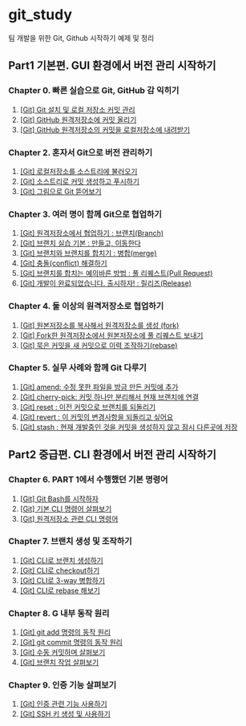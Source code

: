 # git_study
팀 개발을 위한 Git, Github 시작하기 예제 및 정리

## Part1 기본편. GUI 환경에서 버전 관리 시작하기

### Chapter 0. 빠른 실습으로 Git, GitHub 감 익히기

1. [\[Git\] Git 설치 및 로컬 저장소 커밋 관리](https://yonghwankim-dev.tistory.com/307)
2. [\[Git\] GitHub 원격저장소에 커밋 올리기](https://yonghwankim-dev.tistory.com/308)
3. [\[Git\] GitHub 원격저장소의 커밋을 로컬저장소에 내려받기](https://yonghwankim-dev.tistory.com/309)

### Chapter 2. 혼자서 Git으로 버전 관리하기

1. [\[Git\] 로컬저장소를 소스트리에 불러오기](https://yonghwankim-dev.tistory.com/310)
2. [\[Git\] 소스트리로 커밋 생성하고 푸시하기](https://yonghwankim-dev.tistory.com/311)
3. [\[Git\] 그림으로 Git 뜯어보기](https://yonghwankim-dev.tistory.com/312)

### Chapter 3. 여러 명이 함께 Git으로 협업하기

1. [\[Git\] 원격저장소에서 협업하기 : 브랜치(Branch)](https://yonghwankim-dev.tistory.com/316)
2. [\[Git\] 브랜치 실습 기본 : 만들고, 이동한다](https://yonghwankim-dev.tistory.com/317)
3. [\[Git\] 브랜치와 브랜치를 합치기 : 병합(merge)](https://yonghwankim-dev.tistory.com/318)
4. [\[Git\] 충돌(conflict) 해결하기]( https://yonghwankim-dev.tistory.com/319)
5. [\[Git\] 브랜치를 합치는 예의바른 방법 : 풀 리퀘스트(Pull Request)](https://yonghwankim-dev.tistory.com/320)
6. [\[Git\] 개발이 완료되었습니다. 출시하자! : 릴리즈(Release)](https://yonghwankim-dev.tistory.com/321)

### Chapter 4. 둘 이상의 원격저장소로 협업하기

1. [\[Git\] 원본저장소를 복사해서 원격저장소를 생성 (fork)](https://yonghwankim-dev.tistory.com/325)
2. [\[Git\] Fork한 원격저장소에서 원본저장소에 풀 리퀘스트 보내기](https://yonghwankim-dev.tistory.com/326)
3. [\[Git\] 묵은 커밋을 새 커밋으로 이력 조작하기(rebase)](https://yonghwankim-dev.tistory.com/327)

### Chapter 5. 실무 사례와 함께 Git 다루기

1. [\[Git\] amend: 수정 못한 파일을 방금 만든 커밋에 추가](https://yonghwankim-dev.tistory.com/328)
2. [\[Git\] cherry-pick: 커밋 하나만 분리해서 현재 브랜치에 연결](https://yonghwankim-dev.tistory.com/329)
3. [\[Git\] reset : 이전 커밋으로 브랜치를 되돌리기](https://yonghwankim-dev.tistory.com/330)
4. [\[Git\] revert : 이 커밋의 변경사항을 되돌리고 싶어요](https://yonghwankim-dev.tistory.com/331)
5. [\[Git\] stash : 현재 개발중인 것을 커밋을 생성하지 않고 잠시 다른곳에 저장](https://yonghwankim-dev.tistory.com/332)

## Part2 중급편. CLI 환경에서 버전 관리 시작하기

### Chapter 6. PART 1에서 수행했던 기본 명령어

1. [\[Git\] Git Bash를 시작하자](https://yonghwankim-dev.tistory.com/334)
2. [\[Git\] 기본 CLI 명령어 살펴보기](https://yonghwankim-dev.tistory.com/335)
3. [\[Git\] 원격저장소 관련 CLI 명령어](https://yonghwankim-dev.tistory.com/336)

### Chapter 7. 브랜치 생성 및 조작하기

1. [\[Git\] CLI로 브랜치 생성하기](https://yonghwankim-dev.tistory.com/337)
2. [\[Git\] CLI로 checkout하기](https://yonghwankim-dev.tistory.com/338)
3. [\[Git\] CLI로 3-way 병합하기](https://yonghwankim-dev.tistory.com/339)
4. [\[Git\] CLI로 rebase 해보기](https://yonghwankim-dev.tistory.com/340)

### Chapter 8. G 내부 동작 원리

1. [\[Git\] git add 명령의 동작 원리]()
2. [\[Git\] git commit 명령의 동작 원리]()
3. [\[Git\] 수동 커밋하며 살펴보기]()
4. [\[Git\] 브랜치 작업 살펴보기]()

### Chapter 9. 인증 기능 살펴보기

1. [\[Git\] 인증 관련 기능 사용하기]()
2. [\[Git\] SSH 키 생성 및 사용하기]()
